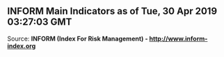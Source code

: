 ## INFORM Main Indicators as of Tue, 30 Apr 2019 03:27:03 GMT

Source: **INFORM (Index For Risk Management) - http://www.inform-index.org**